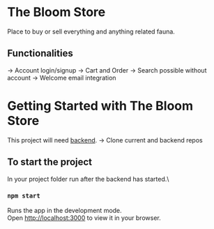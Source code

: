 # The Bloom Store

Place to buy or sell everything and anything related fauna. 

## Functionalities
-> Account login/signup 
-> Cart and Order 
-> Search possible without account
-> Welcome email integration

# Getting Started with The Bloom Store

This project will need [backend](https://github.com/sudo0809/the-bloom-store-back).
-> Clone current and backend repos

## To start the project

In your project folder run after the backend has started.\

### `npm start`

Runs the app in the development mode.\
Open [http://localhost:3000](http://localhost:3000) to view it in your browser.
